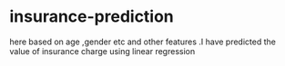 # insurance-prediction
here based on age ,gender etc and other features .I have predicted the value of insurance charge using linear regression
